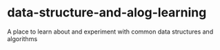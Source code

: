 # data-structure-and-alog-learning
A place to learn about and experiment with common data structures and algorithms
